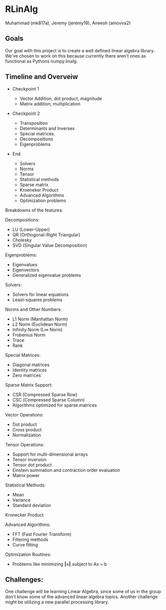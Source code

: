 # RLinAlg

Muhammad (mk817a), Jeremy (jeremy19), Aneesh (amovva2)

## Goals
Our goal with this project is to create a well defined linear algebra library. We've chosen to work on this because currently there aren't ones as functional as Pythons numpy.linalg.

## Timeline and Overveiw

- Checkpoint 1
  - Vector Addition, dot product, magnitude
  - Matrix addition, multiplication

- Checkpoint 2
  - Transposition
  - Determinants and Inverses
  - Special matrices.
  - Decompositions
  - Eigenproblems

- End
  - Solvers
  - Norms
  - Tensor
  - Statistical methods
  - Sparse matrix
  - Kroeneker Product
  - Advanced Algorithms
  - Optimization problems

Breakdowns of the features:

Decompositions:
- LU (Lower-Upper)
- QR (Orthogonal-Right Triangular)
- Cholesky
- SVD (Singular Value Decomposition)

Eigenproblems:
- Eigenvalues
- Eigenvectors
- Generalized eigenvalue problems

Solvers:
- Solvers for linear equations
- Least-squares problems

Norms and Other Numbers:
- L1 Norm (Manhattan Norm)
- L2 Norm (Euclidean Norm)
- Infinity Norm (L∞ Norm)
- Frobenius Norm
- Trace
- Rank

Special Matrices:
- Diagonal matrices
- Identity matrices
- Zero matrices

Sparse Matrix Support:
- CSR (Compressed Sparse Row)
- CSC (Compressed Sparse Column)
- Algorithms optimized for sparse matrices

Vector Operations:
- Dot product
- Cross product
- Normalization

Tensor Operations:
- Support for multi-dimensional arrays
- Tensor inversion
- Tensor dot product
- Einstein summation and contraction order evaluation
- Matrix power

Statistical Methods:
- Mean
- Variance
- Standard deviation

Kronecker Product

Advanced Algorithms:
- FFT (Fast Fourier Transform)
- Filtering methods
- Curve fitting

Optimization Routines:
- Problems like minimizing ‖x‖ subject to Ax = b

## Challenges:

One challenge will be learning Linear Algebra, since some of us in the group don't know some of the advanced linear algebra topics. Another challenge might be utilizing a new parallel processing library.
